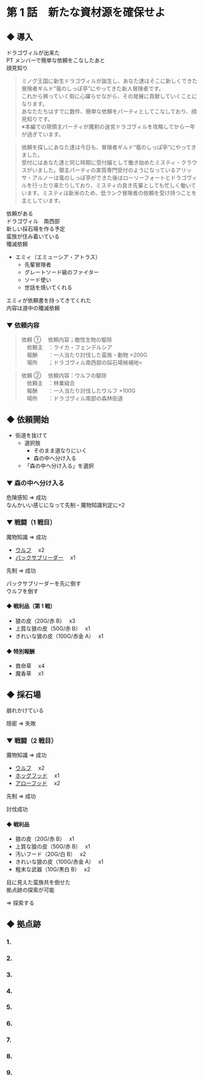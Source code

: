 # 第 1 話　新たな資材源を確保せよ

## ◆ 導入

ドラゴヴィルが出来た<br>
PT メンバーで簡単な依頼をこなしたあと<br>
顔見知り

> ミノグ王国に新生ドラゴヴィルが誕生し、あなた達はそこに新しくできた冒険者ギルド”竜のしっぽ亭”にやってきた新人冒険者です。<br>
> これから興っていく街に心躍らせながら、その発展に貢献していくことになります。<br>
> あなたたちはすでに数件、簡単な依頼をパーティとしてこなしており、顔見知りです。<br>
> ※本編での現領主パーティが魔剣の迷宮ドラゴヴィルを攻略してから一年が過ぎています。

> 依頼を探しにあなた達は今日も、冒険者ギルド“竜のしっぽ亭”にやってきました。<br>
> 受付にはあなた達と同じ時期に受付嬢として働き始めたミスティ・クラウスがいました。領主パーティの実質専門受付のようになっているアリッサ・アルノーは竜のしっぽ亭ができた後はローリーフォートとドラゴヴィルを行ったり来たりしており、ミスティの良き先輩としても忙しく働いています。ミスティは新米のため、低ランク冒険者の依頼を受け持つことを主としています。

依頼がある<br>
ドラゴヴィル　南西部<br>
新しい採石場を作る予定<br>
蛮族が住み着いている<br>
殲滅依頼

- エミィ（エミューシア・アトラス）
  - 先輩冒険者
  - グレートソード級のファイター
  - ソード使い
  - 世話を焼いてくれる

エミィが依頼書を持ってきてくれた<br>
内容は道中の殲滅依頼

### ▼ 依頼内容

> 依頼 ①
> 　依頼内容；敵性生物の駆除<br>
> 　依頼主　：ライカ・フェンデルシア<br>
> 　報酬　　：一人当たり討伐した蛮族・動物 ×200G<br>
> 　場所　　；ドラゴヴィル南西部の採石場候補地<

> 依頼 ②
> 　依頼内容：ウルフの駆除<br>
> 　依頼主　：林業組合<br>
> 　報酬　　：一人当たり討伐したウルフ ×100G<br>
> 　場所　　：ドラゴヴィル南部の森林街道

## ◆ 依頼開始

- 街道を抜けて
  - 選択肢
    - そのまま道なりにいく
    - 森の中へ分け入る
  - 「森の中へ分け入る」を選択

### ▼ 森の中へ分け入る

危険感知 ⇒ 成功<br>
なんかいい感じになって先制・魔物知識判定に+2

### ▼ 戦闘（1 戦目）

魔物知識 ⇒ 成功<br>

- [ウルフ](https://yutorize.2-d.jp/ytsheet/sw2.5/?id=xvvvDZ)　 x2<br>
- [パックサブリーダー](https://yutorize.2-d.jp/ytsheet/sw2.5/?id=skRkNd)　 x1

先制 ⇒ 成功

パックサブリーダーを先に倒す<br>
ウルフを倒す

#### ◆ 戦利品（第 1 戦）

- 狼の皮（20G/赤 B）　 x3<br>
- 上質な狼の皮（50G/赤 B）　 x1<br>
- きれいな狼の皮（100G/赤金 A）　 x1

#### ◆ 特別報酬

- 救命草　 x4<br>
- 魔香草　 x1

## ◆ 採石場

崩れかけている

隠密 ⇒ 失敗

### ▼ 戦闘（2 戦目）

魔物知識 ⇒ 成功<br>

- [ウルフ](https://yutorize.2-d.jp/ytsheet/sw2.5/?id=xvvvDZ)　 x2<br>
- [ホッグフッド](https://yutorize.2-d.jp/ytsheet/sw2.5/?id=DDMI4l)　 x1<br>
- [アローフッド](https://yutorize.2-d.jp/ytsheet/sw2.5/?id=LRMqRV)　 x2<br>

先制 ⇒ 成功

討伐成功

#### ◆ 戦利品

- 狼の皮（20G/赤 B）　 x1<br>
- 上質な狼の皮（50G/赤 B）　 x1<br>
- 汚いフード（20G/白 B）　 x2<br>
- きれいな狼の皮（100G/赤金 A）　 x1<br>
- 粗末な武器（10G/黒白 B）　 x2<br>

目に見えた蛮族共を倒せた<br>
拠点跡の探索が可能<br>

⇒ 探索する

## ◆ 拠点跡

### 1.

### 2.

### 3.

### 4.

### 5.

### 6.

### 7.

### 8.

### 9.
